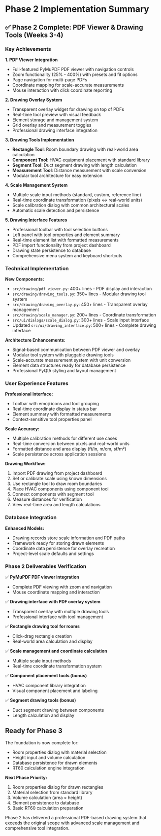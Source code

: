 # Phase 2 Implementation Summary

## ✅ Phase 2 Complete: PDF Viewer & Drawing Tools (Weeks 3-4)

### Key Achievements

**1. PDF Viewer Integration**
- Full-featured PyMuPDF PDF viewer with navigation controls
- Zoom functionality (25% - 400%) with presets and fit options
- Page navigation for multi-page PDFs
- Coordinate mapping for scale-accurate measurements
- Mouse interaction with click coordinate reporting

**2. Drawing Overlay System**
- Transparent overlay widget for drawing on top of PDFs
- Real-time tool preview with visual feedback
- Element storage and management system
- Grid overlay and measurement toggles
- Professional drawing interface integration

**3. Drawing Tools Implementation**
- **Rectangle Tool**: Room boundary drawing with real-world area calculation
- **Component Tool**: HVAC equipment placement with standard library
- **Segment Tool**: Duct segment drawing with length calculation
- **Measurement Tool**: Distance measurement with scale conversion
- Modular tool architecture for easy extension

**4. Scale Management System**
- Multiple scale input methods (standard, custom, reference line)
- Real-time coordinate transformation (pixels ↔ real-world units)
- Scale calibration dialog with common architectural scales
- Automatic scale detection and persistence

**5. Drawing Interface Features**
- Professional toolbar with tool selection buttons
- Left panel with tool properties and element summary
- Real-time element list with formatted measurements
- PDF import functionality from project dashboard
- Drawing state persistence to database
- Comprehensive menu system and keyboard shortcuts

### Technical Implementation

**New Components:**
- `src/drawing/pdf_viewer.py`: 400+ lines - PDF display and interaction
- `src/drawing/drawing_tools.py`: 350+ lines - Modular drawing tool system
- `src/drawing/drawing_overlay.py`: 450+ lines - Transparent overlay management
- `src/drawing/scale_manager.py`: 200+ lines - Coordinate transformation
- `src/ui/dialogs/scale_dialog.py`: 300+ lines - Scale input interface
- Updated `src/ui/drawing_interface.py`: 500+ lines - Complete drawing interface

**Architecture Enhancements:**
- Signal-based communication between PDF viewer and overlay
- Modular tool system with pluggable drawing tools
- Scale-accurate measurement system with unit conversion
- Element data structures ready for database persistence
- Professional PyQt5 styling and layout management

### User Experience Features

**Professional Interface:**
- Toolbar with emoji icons and tool grouping
- Real-time coordinate display in status bar
- Element summary with formatted measurements
- Context-sensitive tool properties panel

**Scale Accuracy:**
- Multiple calibration methods for different use cases
- Real-time conversion between pixels and real-world units
- Formatted distance and area display (ft/in, m/cm, sf/m²)
- Scale persistence across application sessions

**Drawing Workflow:**
1. Import PDF drawing from project dashboard
2. Set or calibrate scale using known dimensions
3. Use rectangle tool to draw room boundaries
4. Place HVAC components using component tool
5. Connect components with segment tool
6. Measure distances for verification
7. View real-time area and length calculations

### Database Integration

**Enhanced Models:**
- Drawing records store scale information and PDF paths
- Framework ready for storing drawn elements
- Coordinate data persistence for overlay recreation
- Project-level scale defaults and settings

### Phase 2 Deliverables Verification

✅ **PyMuPDF PDF viewer integration**
- Complete PDF viewing with zoom and navigation
- Mouse coordinate mapping and interaction

✅ **Drawing interface with PDF overlay system** 
- Transparent overlay with multiple drawing tools
- Professional interface with tool management

✅ **Rectangle drawing tool for rooms**
- Click-drag rectangle creation
- Real-world area calculation and display

✅ **Scale management and coordinate calculation**
- Multiple scale input methods
- Real-time coordinate transformation system

✅ **Component placement tools (bonus)**
- HVAC component library integration
- Visual component placement and labeling

✅ **Segment drawing tools (bonus)**
- Duct segment drawing between components
- Length calculation and display

## Ready for Phase 3

The foundation is now complete for:
- Room properties dialog with material selection
- Height input and volume calculation  
- Database persistence for drawn elements
- RT60 calculation engine integration

**Next Phase Priority:**
1. Room properties dialog for drawn rectangles
2. Material selection from standard library
3. Volume calculation (area × height)
4. Element persistence to database
5. Basic RT60 calculation preparation

Phase 2 has delivered a professional PDF-based drawing system that exceeds the original scope with advanced scale management and comprehensive tool integration.